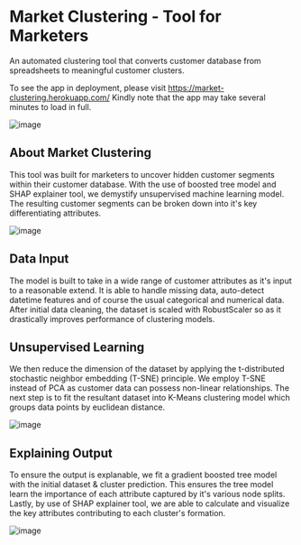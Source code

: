 # Market Clustering - Tool for Marketers
An automated clustering tool that converts customer database from spreadsheets to meaningful customer clusters.

To see the app in deployment, please visit https://market-clustering.herokuapp.com/
Kindly note that the app may take several minutes to load in full.

![image](https://user-images.githubusercontent.com/30048857/162609949-c2d22634-d44c-4850-8ac4-9cf670036234.png)

## About Market Clustering
This tool was built for marketers to uncover hidden customer segments within their customer database.
With the use of boosted tree model and SHAP explainer tool, we demystify unsupervised machine learning model.
The resulting customer segments can be broken down into it's key differentiating attributes.

![image](https://user-images.githubusercontent.com/30048857/162609979-b750f8de-acda-4f14-8805-31924866261f.png)

## Data Input
The model is built to take in a wide range of customer attributes as it's input to a reasonable extend.
It is able to handle missing data, auto-detect datetime features and of course the usual categorical and numerical data.
After initial data cleaning, the dataset is scaled with RobustScaler so as it drastically improves performance of clustering models.

## Unsupervised Learning
We then reduce the dimension of the dataset by applying the t-distributed stochastic neighbor embedding (T-SNE) principle.
We employ T-SNE instead of PCA as customer data can possess non-linear relationships.
The next step is to fit the resultant dataset into K-Means clustering model which groups data points by euclidean distance.

![image](https://user-images.githubusercontent.com/30048857/162610001-8d5f9ce5-3c24-49ef-872a-f765d1224cf0.png)

## Explaining Output
To ensure the output is explanable, we fit a gradient boosted tree model with the initial dataset & cluster prediction.
This ensures the tree model learn the importance of each attribute captured by it's various node splits.
Lastly, by use of SHAP explainer tool, we are able to calculate and visualize the key attributes contributing to each cluster's formation.

![image](https://user-images.githubusercontent.com/30048857/162610015-a829cee1-73a5-4fda-b07e-1e4de4480281.png)
